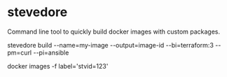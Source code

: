 # stevedore
Command line tool to quickly build docker images with custom packages.

stevedore build --name=my-image --output=image-id --bi=terraform:3 --pm=curl --pi=ansible

docker images -f label='stvid=123'